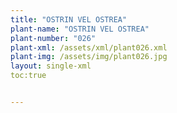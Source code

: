 ```yaml
---
title: "OSTRIN VEL OSTREA"
plant-name: "OSTRIN VEL OSTREA"
plant-number: "026"
plant-xml: /assets/xml/plant026.xml
plant-img: /assets/img/plant026.jpg
layout: single-xml
toc:true


---
```

